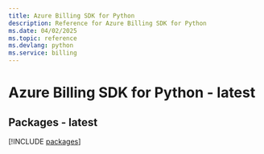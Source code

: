 ```yaml
---
title: Azure Billing SDK for Python
description: Reference for Azure Billing SDK for Python
ms.date: 04/02/2025
ms.topic: reference
ms.devlang: python
ms.service: billing
---
```

# Azure Billing SDK for Python - latest
## Packages - latest
[!INCLUDE [packages](billing-index.md)]